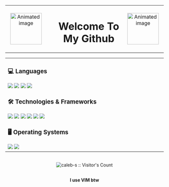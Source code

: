 <table align="center">
  <tr>
    <td align="center" width=200>
      <img src="https://user-images.githubusercontent.com/74038190/240815616-7b282ec6-fcc3-4600-90a7-2c3140549f58.gif" width="100px" alt="Animated image">
    </td>
    <td align="center" width=500>
     <div id="user-content-toc">
  <ul align="center" style="list-style: none;">
    <summary>
      <h1>Welcome To My Github</h1>
    </summary>
  </ul>
</div>
    </td>
    <td align="center" width=200>
      <img src="https://user-images.githubusercontent.com/74038190/240815616-7b282ec6-fcc3-4600-90a7-2c3140549f58.gif" width="100px" alt="Animated image">
    </td>
  </tr>
</table>

<table align="center">
  <tr align="left" >
    <td align="left" width=900>
<h3 align="left">💻 Languages</h3>
<div align="left"> 
    <a href="https://github.com/Caleb-S?tab=repositories&q=&type=&language=python&sort=">
        <img src="https://img.shields.io/badge/python-black?style=for-the-badge&logo=python"></a>
    <a href="https://github.com/Caleb-S?tab=repositories&q=&type=&language=javascript&sort=">
        <img src="https://img.shields.io/badge/javascript-black?style=for-the-badge&logo=javascript"></a>
    <a href="https://github.com/Caleb-S?tab=repositories&q=&type=&language=typescript&sort=">
        <img src="https://img.shields.io/badge/typescript-black?style=for-the-badge&logo=typescript"></a>
    <a href="https://github.com/Caleb-S?tab=repositories&q=&type=&language=java&sort=">
        <img src="https://img.shields.io/badge/java-black?style=for-the-badge&logo=openjdk"></a>
</div>

<h3 align="left">🛠️ Technologies & Frameworks</h3>
<div align="left">
    <a href="https://github.com/Caleb-S?tab=repositories&q=&type=&language=html&sort=">
      <img src="https://img.shields.io/badge/html5-black?style=for-the-badge&logo=html5"></a>
    <a href="https://github.com/Caleb-S?tab=repositories&q=&type=&language=css&sort=">
      <img src="https://img.shields.io/badge/css3-black?style=for-the-badge&logo=css3"></a>
    <a href="https://github.com/Caleb-S?tab=repositories&q=tailwind&type=&language=&sort=">
      <img src="https://img.shields.io/badge/tailwindcss-black?style=for-the-badge&logo=tailwind-css"></a>
    <a href="https://github.com/Caleb-S?tab=repositories&q=react&type=&language=&sort=">
      <img src="https://img.shields.io/badge/react-black?style=for-the-badge&logo=react"></a>
    <a href="https://github.com/Caleb-S?tab=repositories&q=aws&type=&language=&sort=">
      <img src="https://img.shields.io/badge/aws-black?style=for-the-badge&logo=amazonaws"></a>
    <a href="https://github.com/Caleb-S?tab=repositories&q=webflow&type=&language=&sort=">
      <img src="https://img.shields.io/badge/webflow-black?style=for-the-badge&logo=webflow"></a>
</div>

<h3 align="left">🖥️ Operating Systems</h3>
<div align="left">
    <img src="https://img.shields.io/badge/Windows-black?style=for-the-badge&logo=Windows">
    <img src="https://img.shields.io/badge/Linux-black?style=for-the-badge&logo=Linux">
</div>
</td>
</tr>
</table>

<br>
<div align="center">
  <img  src="https://profile-counter.glitch.me/{caleb-s}/count.svg" alt="caleb-s :: Visitor's Count" />
</div>

<br>
<p align="center">
    <b>I use VIM btw</b>
</p>

